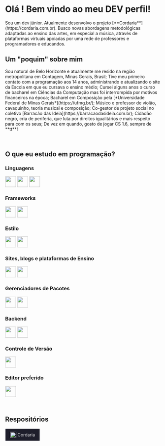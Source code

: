 # Olá ! Bem vindo ao meu DEV  perfil!

<p>
Sou um dev júnior. Atualmente desenvolvo o projeto [**Cordaria**](https://cordaria.com.br). Busco novas abordagens metodológicas adaptadas ao ensino das artes, em especial a música, através de plataformas virtuais apoiadas por uma rede de professores e programadores e educandos.
</p>

## Um "poquim" sobre mim
<p>
Sou natural de Belo Horizonte e atualmente me resido na região metropolitana em Contagem, Minas Gerais, Brasil;
Tive meu primeiro contato com a programação aos 14 anos, administrando e atualizando o site da Escola em que eu cursava o ensino médio;
Cursei alguns anos o curso de bacharel em Ciências da Computação mas foi interrompida por motivos financeiros na época;
Bacharel em Composição pela [*Universidade Federal de Minas Gerais*](https://ufmg.br/);
Músico e professor de violão, cavaquinho, teoria musical e composição;
Co-gestor de projeto social no coletivo [Barracão das Ideia](https://barracaodasideia.com.br);
Cidadão negro, cria de periferia, que luta por direitos igualitários e mais respeito para com os seus;
De vez em quando, gosto de jogar CS 1.6, sempre de **tt**!
</p>
<br>

## O que eu estudo em programação?

### Linguagens 

<p>
<a href="https://developer.mozilla.org/docs/Web/HTML"><img height= "35" src= "https://img.shields.io/badge/HTML5-E34F26?style=for-the-badge&logo=html5&logoColor=white"></a>
<a href="https://developer.mozilla.org/docs/Web/CSS"><img height= "35" src= "https://img.shields.io/badge/CSS3-1572B6?style=for-the-badge&logo=css3&logoColor=white"></a>
<a href="https://developer.mozilla.org/pt-BR/docs/Web/JavaScript"><img height= "35" src= "https://img.shields.io/badge/JavaScript-ead41c?style=for-the-badge&logo=javascript&logoColor=white"></a>
</p>

### Frameworks
<p>
<a href="https://www.nuxtjs.org"><img height= "35" src="https://img.shields.io/badge/nuxt.js-339933?style=for-the-badge&logo=nuxtdotjs&logoColor=white"></a>
<a href="https://vuejs.org/"><img height= "35" src="https://img.shields.io/badge/Vue.js-35495E?style=for-the-badge&logo=vuedotjs&logoColor=4FC08D"></a>
</p>

### Estilo
<p>
<a href="https://getbootstrap.com/"><img height= "35" src="https://img.shields.io/badge/Bootstrap-35495E?style=for-the-badge&logo=bootstrap&logoColor=4FC08D"></a>
<a href="https://bootstrap-vue.org/"><img height= "35" src="https://img.shields.io/badge/BootstrapVue-35495E?style=for-the-badge&logo=bootstrap&logoColor=4FC08D"></a>
</p>

### Sites, blogs e plataformas de Ensino
<p>  
<a href="https://wordpress.org/"><img height= "35" src="https://img.shields.io/badge/Wordpress-blue?style=for-the-badge&logo=wordpress&logoColor=white"></a>
<a href="https://learndash.org/"><img height= "35" src="https://img.shields.io/badge/learnpress-blue?style=for-the-badge&logo=learnpress&logoColor=white"></a>
</p>

### Gerenciadores de Pacotes
<p>
<a href="https://www.npmjs.com/"><img height= "35" src= "https://img.shields.io/badge/npm-CB3837?style=for-the-badge&logo=npm&logoColor=white"></a>
<a href="https://yarnpkg.com/"><img height= "35" src= "https://img.shields.io/badge/Yarn-white?style=for-the-badge&logo=Yarn&logoColor=#2c8ebb"></a>
</p>

### Backend
<p>
<a href="https://nodejs.org/en/"><img height= "35" src= "https://img.shields.io/badge/Node.js-339933?style=for-the-badge&logo=nodedotjs&logoColor=white"></a>
<a href="https://www.json.org/json-en.html"><img height= "35" src= "https://img.shields.io/badge/json-5E5C5C?style=for-the-badge&logo=json&logoColor=black"></a>
</p>

### Controle de Versão
<p>
<a href="https://git-scm.com/"><img height= "35" src= "https://img.shields.io/badge/Git-F05032?style=for-the-badge&logo=git&logoColor=white"></a>
</p>

### Editor preferido
<p>
<a href="https://code.visualstudio.com/"><img height= "35" src= "https://img.shields.io/badge/VS_Code-0078D4?style=for-the-badge&logo=vsco&logoColor=white"></a>
</p>
<br>

## Respositórios
<p>
<a style="display: inline-flex; height:35px; padding:2px 15px; color:rgba(255,255,255,0.8); background-color:#1e1e2b; border:solid 1px white !important; justify-content:center; align-items:center; text-decoration:none" href="https://github.com/lusacramento/cordaria.git">
<img height="20" style="padding-right:4px"  src= "https://cordaria.com.br/_nuxt/icons/icon_192x192.764888.png"><bold>
Cordaria</bold>
</a>
</p>